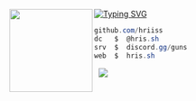 [![Typing SVG](https://readme-typing-svg.herokuapp.com?font=Roboto+Mono&lines=hris.sh+%7C+hris)](https://git.io/typing-svg)
<img align="left" src="https://upload.wikimedia.org/wikipedia/commons/thumb/3/34/Red_star.svg/220px-Red_star.svg.png" width="147"/> 

```csharp
github.com/hriiss
dc   $  @hris.sh
srv  $  discord.gg/guns
web  $  hris.sh
```
&zwnj; 
&zwnj; 
![](https://komarev.com/ghpvc/?username=hris69)
